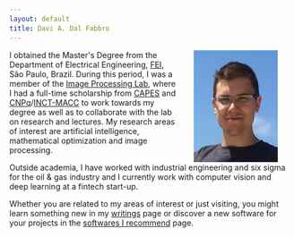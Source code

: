 ```yaml
---
layout: default
title: Davi A. Dal Fabbro
---
```


<style>
img
{
    max-width: 100%;
    height: auto;
}
</style>

<img align="right" hspace="25" src="assets/img/davi.jpg">

I obtained the Master's Degree from the Department of Electrical Engineering, <a href="http://www2.fei.edu.br/internacional/en/welcome-to-fei/" target="_blank">FEI</a>, São Paulo, Brazil. During this period, I was a member of the <a href="http://fei.edu.br/~cet/ipl.html" target="_blank">Image Processing Lab</a>, where I had a full-time scholarship from <a href="http://www.capes.gov.br/" target="_blank">CAPES</a> and <a href="http://www.cnpq.br/" target="_blank">CNPq</a>/<a href="https://macc.lncc.br/" target="_blank">INCT-MACC</a> to work towards my degree as well as to collaborate with the lab on research and lectures. My research areas of interest are artificial intelligence, mathematical optimization and image processing.

Outside academia, I have worked with industrial engineering and six sigma for the oil & gas industry and I currently work with computer vision and deep learning at a fintech start-up.

Whether you are related to my areas of interest or just visiting, you might learn something new in my [writings](http://ddfabbro.com/root/writings.html) page or discover a new software for your projects in the [softwares I recommend](http://ddfabbro.com/root/misc/softwares.html) page.
